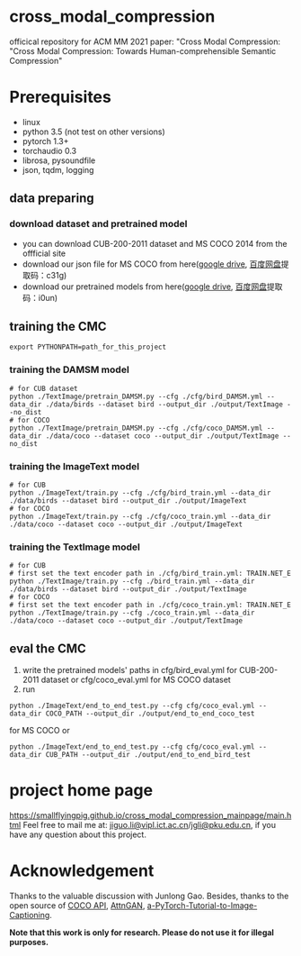 # cross_modal_compression
officical repository for ACM MM 2021 paper: "Cross Modal Compression: "Cross Modal Compression: Towards Human-comprehensible Semantic Compression"


# Prerequisites
 - linux
 - python 3.5 (not test on other versions)
 - pytorch 1.3+
 - torchaudio 0.3
 - librosa, pysoundfile
 - json, tqdm, logging



## data preparing
### download dataset and pretrained model
 - you can download CUB-200-2011 dataset and MS COCO 2014 from the offficial site
 - download our json file for MS COCO from here([google drive](https://drive.google.com/drive/folders/1G5EU9w5t7SaYMiuY4FHW9gJKF1u2oa0T?usp=sharing), [百度网盘](https://pan.baidu.com/s/13QFoVABF4Z3cNYj2u4VBeQ)提取码：c31g)
 - download our pretrained models from here([google drive](https://drive.google.com/drive/folders/11x85FXGBMyQoB5Tl2bn6GqBotpAxDM7B?usp=sharing), [百度网盘](https://pan.baidu.com/s/17npC-FPgzocmbs_Eihgx2A)提取码：i0un)

## training the CMC
```
export PYTHONPATH=path_for_this_project
```
### training the DAMSM model
```
# for CUB dataset
python ./TextImage/pretrain_DAMSM.py --cfg ./cfg/bird_DAMSM.yml --data_dir ./data/birds --dataset bird --output_dir ./output/TextImage --no_dist
# for COCO
python ./TextImage/pretrain_DAMSM.py --cfg ./cfg/coco_DAMSM.yml --data_dir ./data/coco --dataset coco --output_dir ./output/TextImage --no_dist
```
### training the ImageText model
```
# for CUB
python ./ImageText/train.py --cfg ./cfg/bird_train.yml --data_dir ./data/birds --dataset bird --output_dir ./output/ImageText
# for COCO
python ./ImageText/train.py --cfg ./cfg/coco_train.yml --data_dir ./data/coco --dataset coco --output_dir ./output/ImageText
```
### training the TextImage model
```
# for CUB
# first set the text encoder path in ./cfg/bird_train.yml: TRAIN.NET_E
python ./TextImage/train.py --cfg ./bird_train.yml --data_dir ./data/birds --dataset bird --output_dir ./output/TextImage
# for COCO
# first set the text encoder path in ./cfg/coco_train.yml: TRAIN.NET_E
python ./TextImage/train.py --cfg ./coco_train.yml --data_dir ./data/coco --dataset coco --output_dir ./output/TextImage
```
## eval the CMC
1. write the pretrained models' paths in cfg/bird_eval.yml for CUB-200-2011 dataset or cfg/coco_eval.yml for MS COCO dataset
2. run
```
python ./ImageText/end_to_end_test.py --cfg cfg/coco_eval.yml --data_dir COCO_PATH --output_dir ./output/end_to_end_coco_test
```
for MS COCO or 
```
python ./ImageText/end_to_end_test.py --cfg cfg/coco_eval.yml --data_dir CUB_PATH --output_dir ./output/end_to_end_bird_test
```


# project home page
https://smallflyingpig.github.io/cross_modal_compression_mainpage/main.html
Feel free to mail me at: jiguo.li@vipl.ict.ac.cn/jgli@pku.edu.cn, if you have any question about this project.

# Acknowledgement
Thanks to the valuable discussion with Junlong Gao. Besides, thanks to the open source of [COCO API](https://github.com/cocodataset/cocoapi), [AttnGAN](https://github.com/taoxugit/AttnGAN), [a-PyTorch-Tutorial-to-Image-Captioning](https://github.com/sgrvinod/a-PyTorch-Tutorial-to-Image-Captioning).

 **Note that this work is only for research. Please do not use it for illegal purposes.**


